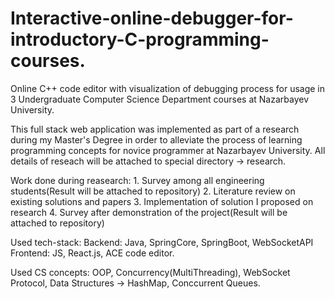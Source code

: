 # Interactive-online-debugger-for-introductory-C-programming-courses.
 Online C++ code editor with visualization of debugging process for usage in 3 Undergraduate Computer Science Department courses at Nazarbayev University.  

 This full stack web application was implemented as part of a research during my Master's Degree in order to alleviate the process of learning programming concepts for novice programmer at Nazarbayev University.
 All details of reseach will be attached to special directory -> research.

 Work done during reasearch: 
       1. Survey among all engineering students(Result will be attached to repository)
       2. Literature review on existing solutions and papers
       3. Implementation of solution I proposed on research 
       4. Survey after demonstration of the project(Result will be attached to repository)

 Used tech-stack:
      Backend: Java, SpringCore, SpringBoot, WebSocketAPI
      Frontend: JS, React.js, ACE code editor.

 Used CS concepts: OOP, Concurrency(MultiThreading), WebSocket Protocol, Data Structures -> HashMap, Conccurrent Queues.
 
 
      
